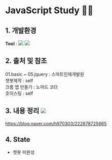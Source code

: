 # JavaScript Study 👨‍💻

## 1. 개발환경
<Strong>Tool</Strong> : <img src="https://img.shields.io/badge/Visual Studio Code-007ACC?style=flat-square&logo=Visual Studio Code&logoColor=white"/> <img src="https://img.shields.io/badge/JavaScript-F7DF1E?style=flat-square&logo=JavaScript&logoColor=white"/> 

## 2. 출처 및 참조
01.basic ~ 05.jquery : 스마트인재개발원
<br>
챗봇제작 : self
<br>
크롬 앱 만들기 : 노마드 코더
<br>
호이스팅 : self

## 3. 내용 정리 <img src="https://img.shields.io/badge/ My blog-03C75A?style=flat-square&logo=Naver&logoColor=white&link=https://blog.naver.com/h970303"/>
https://blog.naver.com/h970303/222878725665

## 4. State
- 챗봇 미완성
